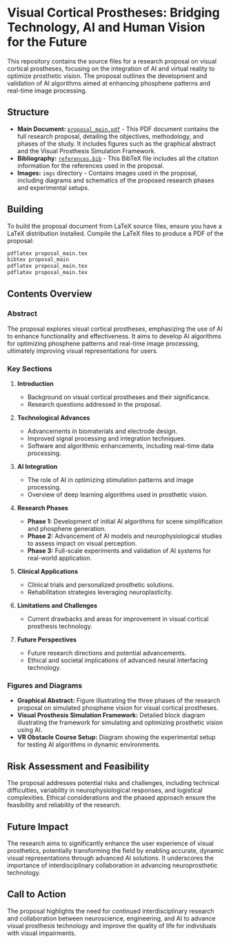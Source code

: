 # Visual Cortical Prostheses: Bridging Technology, AI and Human Vision for the Future

This repository contains the source files for a research proposal on visual cortical prostheses, focusing on the integration of AI and virtual reality to optimize prosthetic vision. The proposal outlines the development and validation of AI algorithms aimed at enhancing phosphene patterns and real-time image processing.

## Structure

- **Main Document:** [`proposal_main.pdf`](proposal_main.pdf) - This PDF document contains the full research proposal, detailing the objectives, methodology, and phases of the study. It includes figures such as the graphical abstract and the Visual Prosthesis Simulation Framework.
- **Bibliography:** [`references.bib`](references.bib) - This BibTeX file includes all the citation information for the references used in the proposal.
- **Images:** `imgs` directory - Contains images used in the proposal, including diagrams and schematics of the proposed research phases and experimental setups.

## Building

To build the proposal document from LaTeX source files, ensure you have a LaTeX distribution installed. Compile the LaTeX files to produce a PDF of the proposal:

```bash
pdflatex proposal_main.tex
bibtex proposal_main
pdflatex proposal_main.tex
pdflatex proposal_main.tex

```

## Contents Overview

### Abstract

The proposal explores visual cortical prostheses, emphasizing the use of AI to enhance functionality and effectiveness. It aims to develop AI algorithms for optimizing phosphene patterns and real-time image processing, ultimately improving visual representations for users.

### Key Sections

1. **Introduction**
   - Background on visual cortical prostheses and their significance.
   - Research questions addressed in the proposal.

2. **Technological Advances**
   - Advancements in biomaterials and electrode design.
   - Improved signal processing and integration techniques.
   - Software and algorithmic enhancements, including real-time data processing.

3. **AI Integration**
   - The role of AI in optimizing stimulation patterns and image processing.
   - Overview of deep learning algorithms used in prosthetic vision.

4. **Research Phases**
   - **Phase 1:** Development of initial AI algorithms for scene simplification and phosphene generation.
   - **Phase 2:** Advancement of AI models and neurophysiological studies to assess impact on visual perception.
   - **Phase 3:** Full-scale experiments and validation of AI systems for real-world application.

5. **Clinical Applications**
   - Clinical trials and personalized prosthetic solutions.
   - Rehabilitation strategies leveraging neuroplasticity.

6. **Limitations and Challenges**
   - Current drawbacks and areas for improvement in visual cortical prosthesis technology.

7. **Future Perspectives**
   - Future research directions and potential advancements.
   - Ethical and societal implications of advanced neural interfacing technology.

### Figures and Diagrams

- **Graphical Abstract:** Figure illustrating the three phases of the research proposal on simulated phosphene vision for visual cortical prostheses.
- **Visual Prosthesis Simulation Framework:** Detailed block diagram illustrating the framework for simulating and optimizing prosthetic vision using AI.
- **VR Obstacle Course Setup:** Diagram showing the experimental setup for testing AI algorithms in dynamic environments.

## Risk Assessment and Feasibility

The proposal addresses potential risks and challenges, including technical difficulties, variability in neurophysiological responses, and logistical complexities. Ethical considerations and the phased approach ensure the feasibility and reliability of the research.

## Future Impact

The research aims to significantly enhance the user experience of visual prosthetics, potentially transforming the field by enabling accurate, dynamic visual representations through advanced AI solutions. It underscores the importance of interdisciplinary collaboration in advancing neuroprosthetic technology.

## Call to Action

The proposal highlights the need for continued interdisciplinary research and collaboration between neuroscience, engineering, and AI to advance visual prosthesis technology and improve the quality of life for individuals with visual impairments.
